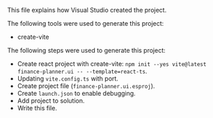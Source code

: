 This file explains how Visual Studio created the project.

The following tools were used to generate this project:
- create-vite

The following steps were used to generate this project:
- Create react project with create-vite: `npm init --yes vite@latest finance-planner.ui -- --template=react-ts`.
- Updating `vite.config.ts` with port.
- Create project file (`finance-planner.ui.esproj`).
- Create `launch.json` to enable debugging.
- Add project to solution.
- Write this file.
